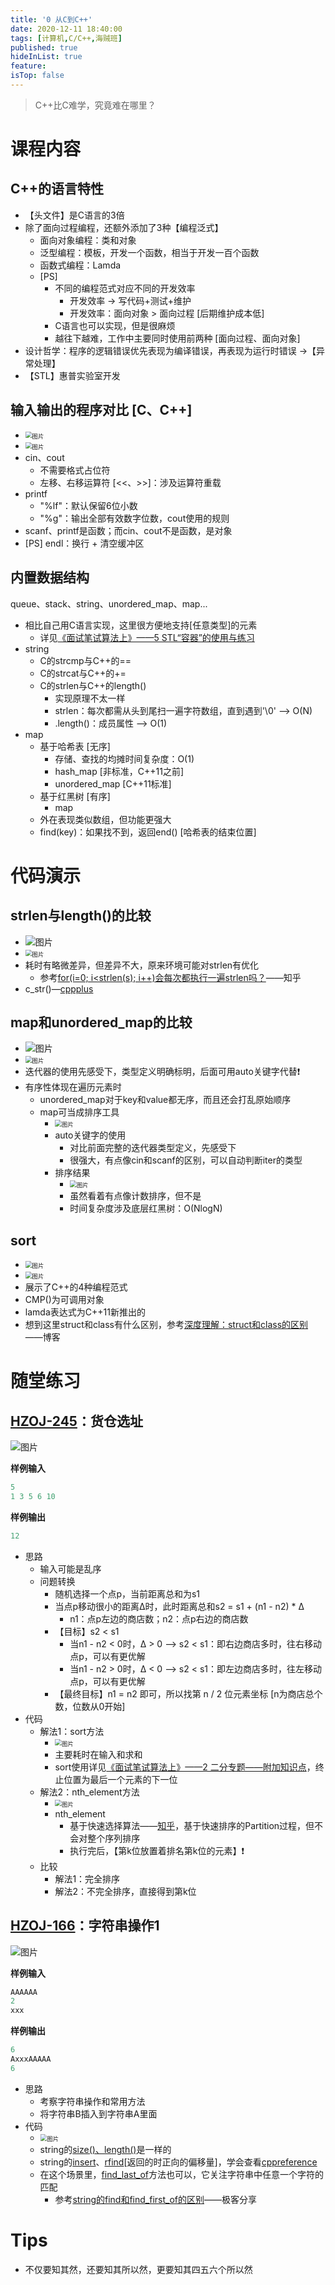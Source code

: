 ```yaml
---
title: '0 从C到C++'
date: 2020-12-11 18:40:00
tags: [计算机,C/C++,海贼班]
published: true
hideInList: true
feature: 
isTop: false
---
```

>C++比C难学，究竟难在哪里？
# 课程内容

## C++的语言特性

* 【头文件】是C语言的3倍
* 除了面向过程编程，还额外添加了3种【编程泛式】
    * 面向对象编程：类和对象
    * 泛型编程：模板，开发一个函数，相当于开发一百个函数
    * 函数式编程：Lamda
    * [PS]
        * 不同的编程范式对应不同的开发效率
            * 开发效率 -> 写代码+测试+维护
            * 开发效率：面向对象 > 面向过程 [后期维护成本低]
        * C语言也可以实现，但是很麻烦
        * 越往下越难，工作中主要同时使用前两种 [面向过程、面向对象]
* 设计哲学：程序的逻辑错误优先表现为编译错误，再表现为运行时错误 ->【异常处理】
* 【STL】惠普实验室开发
## 输入输出的程序对比 [C、C++]

* <img src="https://cdn.jsdelivr.net/gh/doubleLLL3/blogImgs@main/img/20210125113735.png" alt="图片" style="zoom:67%;" />
* <img src="https://cdn.jsdelivr.net/gh/doubleLLL3/blogImgs@main/img/20210125113742.png" alt="图片" style="zoom:67%;" />
* cin、cout
    * 不需要格式占位符
    * 左移、右移运算符 [<<、>>]：涉及运算符重载
* printf
    * "%lf"：默认保留6位小数
    * "%g"：输出全部有效数字位数，cout使用的规则
* scanf、printf是函数；而cin、cout不是函数，是对象
* [PS] endl：换行 + 清空缓冲区
## 内置数据结构

queue、stack、string、unordered_map、map...

* 相比自己用C语言实现，这里很方便地支持[任意类型]的元素
    * 详见[《面试笔试算法上》——5 STL“容器”的使用与练习](https://doublelll3.ml/mbss_5_STL%E2%80%9C%E5%AE%B9%E5%99%A8%E2%80%9D%E7%9A%84%E4%BD%BF%E7%94%A8%E4%B8%8E%E7%BB%83%E4%B9%A0/)
* string
    * C的strcmp与C++的==
    * C的strcat与C++的+=
    * C的strlen与C++的length()
        * 实现原理不太一样
        * strlen：每次都需从头到尾扫一遍字符数组，直到遇到'\0' --> O(N)
        * .length()：成员属性 --> O(1)
* map
    * 基于哈希表 [无序]
        * 存储、查找的均摊时间复杂度：O(1)
        * hash_map [非标准，C++11之前]
        * unordered_map [C++11标准]
    * 基于红黑树 [有序]
        * map
    * 外在表现类似数组，但功能更强大
    * find(key)：如果找不到，返回end() [哈希表的结束位置]
# 代码演示

## strlen与length()的比较

* ![图片](https://cdn.jsdelivr.net/gh/doubleLLL3/blogImgs@main/img/20210125113750.png)
* <img src="https://cdn.jsdelivr.net/gh/doubleLLL3/blogImgs@main/img/20210125113800.png" alt="图片" style="zoom:67%;" />
* 耗时有略微差异，但差异不大，原来环境可能对strlen有优化
    * 参考[for(i=0; i<strlen(s); i++)会每次都执行一遍strlen吗？](https://www.zhihu.com/question/343176606)——知乎
* c_str()—[cppplus](http://www.cplusplus.com/reference/string/string/c_str/)
## map和unordered_map的比较

* ![图片](https://cdn.jsdelivr.net/gh/doubleLLL3/blogImgs@main/img/20210125113806.png)
* <img src="https://cdn.jsdelivr.net/gh/doubleLLL3/blogImgs@main/img/20210125113813.png" alt="图片" style="zoom:67%;" />
* 迭代器的使用先感受下，类型定义明确标明，后面可用auto关键字代替❗
* 有序性体现在遍历元素时
    * unordered_map对于key和value都无序，而且还会打乱原始顺序
    * map可当成排序工具
        * <img src="https://cdn.jsdelivr.net/gh/doubleLLL3/blogImgs@main/img/20210125113820.png" alt="图片" style="zoom:67%;" />
        * auto关键字的使用
            * 对比前面完整的迭代器类型定义，先感受下
            * 很强大，有点像cin和scanf的区别，可以自动判断iter的类型
        * 排序结果
            * <img src="https://cdn.jsdelivr.net/gh/doubleLLL3/blogImgs@main/img/20210125113827.png" alt="图片" style="zoom:67%;" />
            * 虽然看着有点像计数排序，但不是
            * 时间复杂度涉及底层红黑树：O(NlogN)
## sort

* <img src="https://cdn.jsdelivr.net/gh/doubleLLL3/blogImgs@main/img/20210125113834.png" alt="图片" style="zoom:67%;" />
* <img src="https://cdn.jsdelivr.net/gh/doubleLLL3/blogImgs@main/img/20210125113841.png" alt="图片" style="zoom:67%;" />
* 展示了C++的4种编程范式
* CMP()为可调用对象
* lamda表达式为C++11新推出的
* 想到这里struct和class有什么区别，参考[深度理解：struct和class的区别](https://www.topomel.com/archives/1297.html)——博客
# 随堂练习

## [HZOJ-245](http://oj.haizeix.com/problem/245)：货仓选址

![图片](https://cdn.jsdelivr.net/gh/doubleLLL3/blogImgs@main/img/20210125113848.png)

**样例输入**

```c++
5
1 3 5 6 10
```
**样例输出**
```c++
12
```
* 思路
    * 输入可能是乱序
    * 问题转换
        * 随机选择一个点p，当前距离总和为s1
        * 当点p移动很小的距离Δ时，此时距离总和s2 = s1 + (n1 - n2) * Δ
            * n1：点p左边的商店数；n2：点p右边的商店数
        * 【目标】s2 < s1
            * 当n1 - n2 < 0时，Δ > 0 --> s2 < s1：即右边商店多时，往右移动点p，可以有更优解
            * 当n1 - n2 > 0时，Δ < 0 --> s2 < s1：即左边商店多时，往左移动点p，可以有更优解
        * 【最终目标】n1 = n2 即可，所以找第 n / 2 位元素坐标 [n为商店总个数，位数从0开始]
* 代码
    * 解法1：sort方法
        * <img src="https://cdn.jsdelivr.net/gh/doubleLLL3/blogImgs@main/img/20210125113856.png" alt="图片" style="zoom:67%;" />
        * 主要耗时在输入和求和
        * sort使用详见[《面试笔试算法上》——2 二分专题——附加知识点](https://doublelll3.ml/mbss_2_%E4%BA%8C%E5%88%86%E4%B8%93%E9%A2%98/#%E9%99%84%E5%8A%A0%E7%9F%A5%E8%AF%86%E7%82%B9)，终止位置为最后一个元素的下一位
    * 解法2：nth_element方法
        * <img src="https://cdn.jsdelivr.net/gh/doubleLLL3/blogImgs@main/img/20210125113903.png" alt="图片" style="zoom: 67%;" />
        * nth_element
            * 基于快速选择算法——[知乎](https://zhuanlan.zhihu.com/p/64627590)，基于快速排序的Partition过程，但不会对整个序列排序
            * 执行完后，【第k位放置着排名第k位的元素】❗
    * 比较
        * 解法1：完全排序
        * 解法2：不完全排序，直接得到第k位
## [HZOJ-166](http://oj.haizeix.com/problem/166)：字符串操作1

![图片](https://cdn.jsdelivr.net/gh/doubleLLL3/blogImgs@main/img/20210125113910.png)

**样例输入**

```c++
AAAAAA
2
xxx
```
**样例输出**
```c++
6
AxxxAAAAA
6
```
* 思路
    * 考察字符串操作和常用方法
    * 将字符串B插入到字符串A里面
* 代码
    * <img src="https://cdn.jsdelivr.net/gh/doubleLLL3/blogImgs@main/img/20210125113925.png" alt="图片" style="zoom:67%;" />
    * string的[size()、length()](https://en.cppreference.com/w/cpp/string/basic_string/size)是一样的
    * string的[insert](https://en.cppreference.com/w/cpp/string/basic_string/insert)、[rfind](https://en.cppreference.com/w/cpp/string/basic_string/rfind)[返回的时正向的偏移量]，学会查看[cppreference](https://en.cppreference.com/w/)
    * 在这个场景里，[find_last_of](https://en.cppreference.com/w/cpp/string/basic_string/find_last_of)方法也可以，它关注字符串中任意一个字符的匹配
        * 参考[string的find和find_first_of的区别](https://www.geek-share.com/detail/2712377515.html)——极客分享
# Tips

* 不仅要知其然，还要知其所以然，更要知其四五六个所以然
